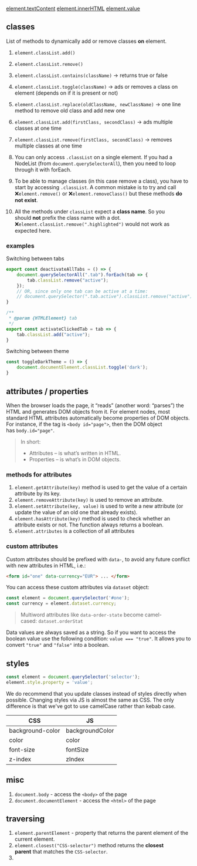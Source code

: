 [element.textContent](textContent)
[element.innerHTML](innerHTML)
[element.value](value)

## classes
List of methods to dynamically add or remove classes **on** element.
1. `element.classList.add()`
2. `element.classList.remove()`
3. `element.classList.contains(className)` -> returns true or false
4. `element.classList.toggle(className)` -> ads or removes a class on element (depends on if it is present or not)
5. `element.classList.replace(oldClassName, newClassName)` -> one line method to remove old class and add new one
6.  `element.classList.add(firstClass, secondClass)` -> ads multiple classes at one time
7. `element.classList.remove(firstClass, secondClass)` -> removes multiple classes at one time

1. You can only access `.classList` on a single element. If you had a NodeList (from `document.querySelectorAll`), then you need to loop through it with forEach.
2. To be able to manage classes (in this case remove a class), you have to start by accessing `.classList`. A common mistake is to try and call ❌`element.remove()` or ❌`element.removeClass()` but these methods **do not exist**.
3. All the methods under `classList` expect a **class name**. So you should **not** prefix the class name with a dot. ❌`element.classList.remove(".highlighted")` would not work as expected here.

### examples

Switching between tabs
```js
export const deactivateAllTabs = () => {
    document.querySelectorAll(".tab").forEach(tab => {
        tab.classList.remove("active");
    });
    // OR, since only one tab can be active at a time: 
    // document.querySelector(".tab.active").classList.remove("active");
}

/**
 * @param {HTMLElement} tab
 */
export const activateClickedTab = tab => {
    tab.classList.add("active");
}

```

Switching between theme
```js
const toggleDarkTheme = () => {
    document.documentElement.classList.toggle('dark');
}
```

## attributes / properties
When the browser loads the page, it “reads” (another word: “parses”) the HTML and generates DOM objects from it. For element nodes, most standard HTML attributes automatically become properties of DOM objects. For instance, if the tag is `<body id="page">`, then the DOM object has `body.id="page"`.

> In short: 
> -   Attributes – is what’s written in HTML.
> -   Properties – is what’s in DOM objects.

### methods for attributes
1. `element.getAttribute(key)` method is used to get the value of a certain attribute by its key.
2. `element.removeAttribute(key)` is used to remove an attribute.
3. `element.setAttribute(key, value)` is used to write a new attribute (or update the value of an old one that already exists).
4. `element.hasAttribute(key)` method is used to check whether an attribute exists or not. The function always returns a boolean.
5. `element.attributes` is a collection of all attributes

### custom attributes
Custom attributes should be prefixed with `data-`, to avoid any future conflict with new attributes in HTML, i.e.:

```html
<form id="one" data-currency="EUR"> ... </form>
```

You can access these custom attributes via `dataset` object:
```js
const element = document.querySelector('#one');
const currency = element.dataset.currency;
```

> Multiword attributes like `data-order-state` become camel-cased: `dataset.orderStat`

Data values are always saved as a string. So if you want to access the boolean value use the following condition: `value === "true"`. It allows you to convert `"true"` and `"false"` into a boolean.

## styles
```js
const element = document.querySelector('selector');
element.style.property = 'value';
```

We do recommend that you update classes instead of styles directly when possible. Changing styles via JS is almost the same as CSS. The only difference is that we've got to use camelCase rather than kebab case.

| **CSS**          | **JS**          |
|------------------|-----------------|
| background-color | backgroundColor |
| color            | color           |
| font-size        | fontSize        |
| z-index          | zIndex          |

## misc
1. `document.body` - access the `<body>` of the page
2. `document.documentElement` - access the `<html>` of the page

## traversing
1. `element.parentElement` - property that returns the parent element of the current element.
2. `element.closest("CSS-selector")` method returns the **closest parent** that matches the `CSS-selector`.
3. 